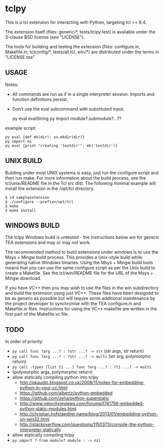 tclpy
=====

This is a tcl extension for interacting with Python, targeting tcl >= 8.4.

The extension itself (files: generic/\*, tests/tclpy.test) is available
under the 3-clause BSD license (see "LICENSE").

The tools for building and testing the extension (files: configure.in,
Makefile.in, tclconfig/\*, tests/all.tcl, win/\*) are distributed under the terms
in "LICENSE.tea".

USAGE
-----

Notes:
 - All commands are run as if in a single interpreter session. Imports and
   function definitions persist.
 - Don't use the eval subcommand with substituted input.

	py eval evalString
	py import module?.submodule?...??

example script:

	py eval {def mk(dir): os.mkdir(dir)}
	py import os
	py eval {print "creating 'testdir'"; mk('testdir')}

UNIX BUILD
----------

Building under most UNIX systems is easy, just run the configure script
and then run make. For more information about the build process, see
the tcl/unix/README file in the Tcl src dist. The following minimal
example will install the extension in the /opt/tcl directory.

	$ cd sampleextension
	$ ./configure --prefix=/opt/tcl
	$ make
	$ make install

WINDOWS BUILD
-------------

The tclpy Windows build is untested - the instructions below are for
generic TEA extensions and may or may not work.

The recommended method to build extensions under windows is to use the
Msys + Mingw build process. This provides a Unix-style build while
generating native Windows binaries. Using the Msys + Mingw build tools
means that you can use the same configure script as per the Unix build
to create a Makefile. See the tcl/win/README file for the URL of
the Msys + Mingw download.

If you have VC++ then you may wish to use the files in the win
subdirectory and build the extension using just VC++. These files have
been designed to be as generic as possible but will require some
additional maintenance by the project developer to synchronise with
the TEA configure.in and Makefile.in files. Instructions for using the
VC++ makefile are written in the first part of the Makefile.vc
file.

TODO
----

In order of priority:

 - `py call func ?arg ...? : ?str ...? -> str` (str args, str return)
 - `py call func ?arg ...? : ?str ...? -> multi` (str arg, polymorphic return)
 - `py call -types [list t1 ...] func ?arg ...? : ?t1 ...? -> multi`
 - (polymorphic args, polymorphic return)
 - allow statically compiling python into tclpy
   - http://pkaudio.blogspot.co.uk/2008/11/notes-for-embedding-python-in-your-cc.html
   - https://github.com/albertz/python-embedded
   - https://github.com/zeha/python-superstatic
   - http://www.velocityreviews.com/forums/t741756-embedded-python-static-modules.html
   - http://christian.hofstaedtler.name/blog/2013/01/embedding-python-on-win32.html
   - http://stackoverflow.com/questions/1150373/compile-the-python-interpreter-statically
 - allow statically compiling tclpy
 - `py import ?-from module? module : -> nil`
